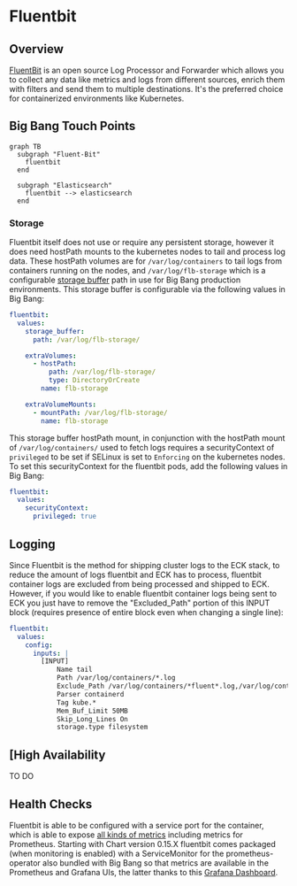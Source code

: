 # Fluentbit

## Overview

[FluentBit](https://fluentbit.io/) is an open source Log Processor and Forwarder which allows you to collect any data like metrics and logs from different sources, enrich them with filters and send them to multiple destinations. It's the preferred choice for containerized environments like Kubernetes.

## Big Bang Touch Points

```mermaid
graph TB 
  subgraph "Fluent-Bit"
    fluentbit 
  end 

  subgraph "Elasticsearch"
    fluentbit --> elasticsearch 
  end
```

### Storage

Fluentbit itself does not use or require any persistent storage, however it does need hostPath mounts to the kubernetes nodes to tail and process log data. These hostPath volumes are for `/var/log/containers` to tail logs from containers running on the nodes, and `/var/log/flb-storage` which is a configurable [storage buffer](https://docs.fluentbit.io/manual/administration/buffering-and-storage) path in use for Big Bang production environments.
This storage buffer is configurable via the following values in Big Bang:

```yaml
fluentbit:
  values:
    storage_buffer:
      path: /var/log/flb-storage/

    extraVolumes:
      - hostPath:
          path: /var/log/flb-storage/
          type: DirectoryOrCreate
        name: flb-storage

    extraVolumeMounts:
      - mountPath: /var/log/flb-storage/
        name: flb-storage
```

This storage buffer hostPath mount, in conjunction with the hostPath mount of `/var/log/containers/` used to fetch logs requires a securityContext of `privileged` to be set if SELinux is set to `Enforcing` on the kubernetes nodes. To set this securityContext for the fluentbit pods, add the following values in Big Bang:

```yaml
fluentbit:
  values:
    securityContext:
      privileged: true
```

## Logging

Since Fluentbit is the method for shipping cluster logs to the ECK stack, to reduce the amount of logs fluentbit and ECK has to process, fluentbit container logs are excluded from being processed and shipped to ECK. However, if you would like to enable fluentbit container logs being sent to ECK  you just have to remove the "Excluded_Path" portion of this INPUT block (requires presence of entire block even when changing a single line):

```yaml
fluentbit:
  values:
    config:
      inputs: |
        [INPUT]
            Name tail
            Path /var/log/containers/*.log
            Exclude_Path /var/log/containers/*fluent*.log,/var/log/containers/*gatekeeper-audit*.log
            Parser containerd
            Tag kube.*
            Mem_Buf_Limit 50MB
            Skip_Long_Lines On
            storage.type filesystem
```

## [High Availability

TO DO

## Health Checks

Fluentbit is able to be configured with a service port for the container, which is able to expose [all kinds of metrics](https://docs.fluentbit.io/manual/administration/monitoring) including metrics for Prometheus.
Starting with Chart version 0.15.X fluentbit comes packaged (when monitoring is enabled) with a ServiceMonitor for the prometheus-operator also bundled with Big Bang so that metrics are available in the Prometheus and Grafana UIs, the latter thanks to this [Grafana Dashboard](https://docs.fluentbit.io/manual/administration/monitoring#grafana-dashboard).
